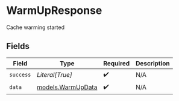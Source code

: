 # WarmUpResponse

Cache warming started


## Fields

| Field                                        | Type                                         | Required                                     | Description                                  |
| -------------------------------------------- | -------------------------------------------- | -------------------------------------------- | -------------------------------------------- |
| `success`                                    | *Literal[True]*                              | :heavy_check_mark:                           | N/A                                          |
| `data`                                       | [models.WarmUpData](../models/warmupdata.md) | :heavy_check_mark:                           | N/A                                          |